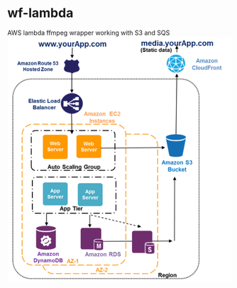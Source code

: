 # wf-lambda
AWS lambda ffmpeg wrapper working with S3 and SQS
![Application scheme](a-simple-3-tier-web-app.png)

